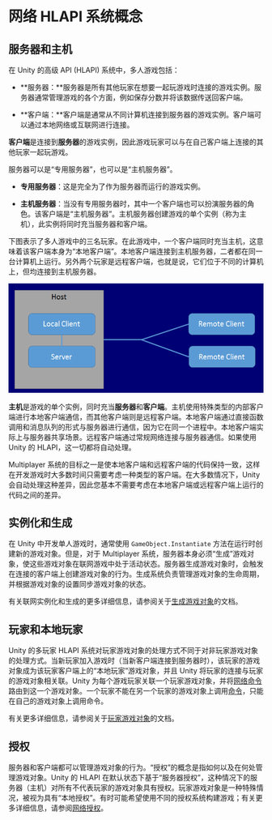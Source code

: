 # 网络 HLAPI 系统概念

## 服务器和主机

在 Unity 的高级 API (HLAPI) 系统中，多人游戏包括：

* **服务器：**服务器是所有其他玩家在想要一起玩游戏时连接的游戏实例。服务器通常管理游戏的各个方面，例如保存分数并将该数据传送回客户端。

* **客户端：**客户端是通常从不同计算机连接到服务器的游戏实例。客户端可以通过本地网络或互联网进行连接。

**客户端**是连接到**服务器**的游戏实例，因此游戏玩家可以与在自己客户端上连接的其他玩家一起玩游戏。

服务器可以是“专用服务器”，也可以是“主机服务器”。

* **专用服务器**：这是完全为了作为服务器而运行的游戏实例。

* **主机服务器**：当没有专用服务器时，其中一个客户端也可以扮演服务器的角色。该客户端是“主机服务器”。主机服务器创建游戏的单个实例（称为主机），此实例将同时充当服务器和客户端。

下图表示了多人游戏中的三名玩家。在此游戏中，一个客户端同时充当主机，这意味着该客户端本身为“本地客户端”。本地客户端连接到主机服务器，二者都在同一台计算机上运行。另外两个玩家是远程客户端，也就是说，它们位于不同的计算机上，但均连接到主机服务器。

![此图显示了连接到主机的两个远程客户端。](../uploads/Main/NetworkHost.png)


**主机**是游戏的单个实例，同时充当**服务器**和**客户端**。主机使用特殊类型的内部客户端进行本地客户端通信，而其他客户端则是远程客户端。本地客户端通过直接函数调用和消息队列的形式与服务器进行通信，因为它在同一个进程中。本地客户端实际上与服务器共享场景。远程客户端通过常规网络连接与服务器通信。如果使用 Unity 的 HLAPI，这一切都将自动处理。

Multiplayer 系统的目标之一是使本地客户端和远程客户端的代码保持一致，这样在开发游戏时大多数时间只需要考虑一种类型的客户端。在大多数情况下，Unity 会自动处理这种差异，因此您基本不需要考虑在本地客户端或远程客户端上运行的代码之间的差异。

## 实例化和生成

在 Unity 中开发单人游戏时，通常使用 `GameObject.Instantiate` 方法在运行时创建新的游戏对象。但是，对于 Multiplayer 系统，服务器本身必须“生成”游戏对象，使这些游戏对象在联网游戏中处于活动状态。服务器生成游戏对象时，会触发在连接的客户端上创建游戏对象的行为。生成系统负责管理游戏对象的生命周期，并根据游戏对象的设置同步游戏对象的状态。

有关联网实例化和生成的更多详细信息，请参阅关于[生成游戏对象](UNetSpawning.html)的文档。

## 玩家和本地玩家

Unity 的多玩家 HLAPI 系统对玩家游戏对象的处理方式不同于对非玩家游戏对象的处理方式。当新玩家加入游戏时（当新客户端连接到服务器时），该玩家的游戏对象成为该玩家客户端上的“本地玩家”游戏对象，并且 Unity 将玩家的连接与玩家的游戏对象相关联。Unity 为每个游戏玩家关联一个玩家游戏对象，并将[网络命令](UNetActions.html)路由到这一个游戏对象。一个玩家不能在另一个玩家的游戏对象上调用[命令](UNetActions.html)，只能在自己的游戏对象上调用命令。

有关更多详细信息，请参阅关于[玩家游戏对象](UNetPlayers.html)的文档。

## 授权

服务器和客户端都可以管理游戏对象的行为。“授权”的概念是指如何以及在何处管理游戏对象。Unity 的 HLAPI 在默认状态下基于“服务器授权”，这种情况下的服务器（主机）对所有不代表玩家的游戏对象具有授权。玩家游戏对象是一种特殊情况，被视为具有“本地授权”。有时可能希望使用不同的授权系统构建游戏；有关更多详细信息，请参阅[网络授权](UNetAuthority.html)。

